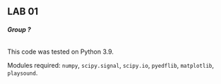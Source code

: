 ## **LAB 01**

###### **Group ?**

This code was tested on Python 3.9.

Modules required:
`numpy`,
`scipy.signal`,
`scipy.io`,
`pyedflib`,
`matplotlib`,
`playsound`.

